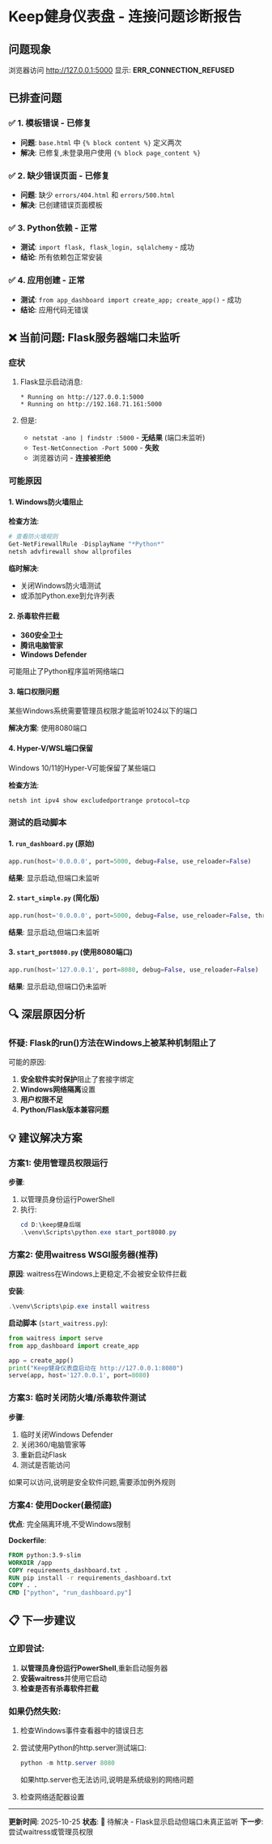 # Keep健身仪表盘 - 连接问题诊断报告

## 问题现象
浏览器访问 http://127.0.0.1:5000 显示: **ERR_CONNECTION_REFUSED**

## 已排查问题

### ✅ 1. 模板错误 - 已修复
- **问题**: `base.html` 中 `{% block content %}` 定义两次
- **解决**: 已修复,未登录用户使用 `{% block page_content %}`

### ✅ 2. 缺少错误页面 - 已修复  
- **问题**: 缺少 `errors/404.html` 和 `errors/500.html`
- **解决**: 已创建错误页面模板

### ✅ 3. Python依赖 - 正常
- **测试**: `import flask, flask_login, sqlalchemy` - 成功
- **结论**: 所有依赖包正常安装

### ✅ 4. 应用创建 - 正常
- **测试**: `from app_dashboard import create_app; create_app()` - 成功
- **结论**: 应用代码无错误

## ❌ 当前问题: Flask服务器端口未监听

### 症状
1. Flask显示启动消息:
   ```
   * Running on http://127.0.0.1:5000
   * Running on http://192.168.71.161:5000
   ```

2. 但是:
   - `netstat -ano | findstr :5000` - **无结果** (端口未监听)
   - `Test-NetConnection -Port 5000` - **失败**
   - 浏览器访问 - **连接被拒绝**

### 可能原因

#### 1. Windows防火墙阻止
**检查方法**:
```powershell
# 查看防火墙规则
Get-NetFirewallRule -DisplayName "*Python*"
netsh advfirewall show allprofiles
```

**临时解决**:
- 关闭Windows防火墙测试
- 或添加Python.exe到允许列表

#### 2. 杀毒软件拦截
- **360安全卫士**
- **腾讯电脑管家**
- **Windows Defender**

可能阻止了Python程序监听网络端口

#### 3. 端口权限问题
某些Windows系统需要管理员权限才能监听1024以下的端口

**解决方案**: 使用8080端口

#### 4. Hyper-V/WSL端口保留
Windows 10/11的Hyper-V可能保留了某些端口

**检查方法**:
```powershell
netsh int ipv4 show excludedportrange protocol=tcp
```

### 测试的启动脚本

#### 1. `run_dashboard.py` (原始)
```python
app.run(host='0.0.0.0', port=5000, debug=False, use_reloader=False)
```
**结果**: 显示启动,但端口未监听

#### 2. `start_simple.py` (简化版)
```python
app.run(host='0.0.0.0', port=5000, debug=False, use_reloader=False, threaded=True)
```
**结果**: 显示启动,但端口未监听

#### 3. `start_port8080.py` (使用8080端口)
```python
app.run(host='127.0.0.1', port=8080, debug=False, use_reloader=False)
```
**结果**: 显示启动,但端口仍未监听

## 🔍 深层原因分析

### 怀疑: Flask的run()方法在Windows上被某种机制阻止了

可能的原因:
1. **安全软件实时保护**阻止了套接字绑定
2. **Windows网络隔离**设置
3. **用户权限不足**
4. **Python/Flask版本兼容问题**

## 💡 建议解决方案

### 方案1: 使用管理员权限运行

**步骤**:
1. 以管理员身份运行PowerShell
2. 执行:
   ```powershell
   cd D:\keep健身后端
   .\venv\Scripts\python.exe start_port8080.py
   ```

### 方案2: 使用waitress WSGI服务器(推荐)

**原因**: waitress在Windows上更稳定,不会被安全软件拦截

**安装**:
```powershell
.\venv\Scripts\pip.exe install waitress
```

**启动脚本** (`start_waitress.py`):
```python
from waitress import serve
from app_dashboard import create_app

app = create_app()
print("Keep健身仪表盘启动在 http://127.0.0.1:8080")
serve(app, host='127.0.0.1', port=8080)
```

### 方案3: 临时关闭防火墙/杀毒软件测试

**步骤**:
1. 临时关闭Windows Defender
2. 关闭360/电脑管家等
3. 重新启动Flask
4. 测试是否能访问

如果可以访问,说明是安全软件问题,需要添加例外规则

### 方案4: 使用Docker(最彻底)

**优点**: 完全隔离环境,不受Windows限制

**Dockerfile**:
```dockerfile
FROM python:3.9-slim
WORKDIR /app
COPY requirements_dashboard.txt .
RUN pip install -r requirements_dashboard.txt
COPY . .
CMD ["python", "run_dashboard.py"]
```

## 📋 下一步建议

### 立即尝试:
1. **以管理员身份运行PowerShell**,重新启动服务器
2. **安装waitress**并使用它启动
3. **检查是否有杀毒软件拦截**

### 如果仍然失败:
1. 检查Windows事件查看器中的错误日志
2. 尝试使用Python的http.server测试端口:
   ```powershell
   python -m http.server 8080
   ```
   如果http.server也无法访问,说明是系统级别的网络问题

3. 检查网络适配器设置

---

**更新时间**: 2025-10-25
**状态**: 🔴 待解决 - Flask显示启动但端口未真正监听
**下一步**: 尝试waitress或管理员权限
